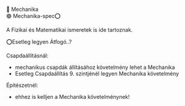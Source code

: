 🔵 Mechanika\
🟢 Mechanika-spec⭕

A Fizikai és Matematikai ismeretek is ide tartoznak.

⭕Esetleg legyen Átfogó..?

Csapdaállításnál:
- mechanikus csapdák állításához követelmény lehet a Mechanika
- Esetleg Csapdaállítás 9. szintjénél legyen Mechanika követelmény

Építészetnél:
- ehhez is kelljen a Mechanika követelménynek!
